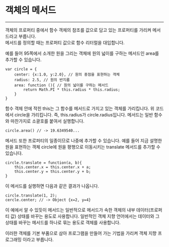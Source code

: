 # 객체의 메서드

---

객체의 프로퍼티 중에서 함수 객체의 참조를 값으로 담고 있는 프로퍼티를 가리켜 메서드라고 부릅니다.  
메서드를 정의할 때는 프로퍼티 값으로 함수 리터럴을 대입합니다.

예를 들어 95쪽에서 소개한 원을 그리는 객체에 원의 넓이를 구하는 메서드인 area를 추가할 수 있습니다.

```
var circle = {
    center: {x:1.0, y:2.0}, // 원의 중점을 표현하는 객체
    radius: 2.5, // 원의 반지름
    area: function (){ // 원의 넓이를 구하는 메서드
        return Math.PI * this.radius * this.radius;
    }
}
```

함수 객체 안에 적힌 this는 그 함수를 메서드로 가지고 있는 객체를 가리킵니다. 위 코드에서 circle을 가리킵니다. 즉, this.radius가 circle.radius입니다. 메서드는 일반 함수와 마찬가지로 소괄호를 붙여서 실행합니다.

```
circle.area() // -> 19.6349540...
```

메서드 또한 프로퍼티의 일종이므로 나중에 추가할 수 있습니다. 예를 들어 지금 설명한 원을 표현하는 객체 circle에 원을 평행으로 이동시키는 translate 메서드를 추가할 수 있습니다.

```
circle.translate = function(a, b){
    this.center.x = this.center.x + a;
    this.center.y = this.center.y + b;
}
```

이 메서드를 실행하면 다음과 같은 결과가 나옵니다.

```
circle.translate(1, 2);
cercle.center; // -> Object {x=2, y=4}
```

이 예에서 알 수 있듯이 메서드는 일반적으로 메서드가 속한 객체의 내부 데이터(프로퍼티 값) 상태를 바꾸는 용도로 사용합니다. 일반적인 객체 지향 언어에서는 데이터와 그 상태를 바꾸는 메서드를 하나로 묶는 용도로 객체를 사용합니다.

이러한 객체를 기본 부품으로 삼아 프로그램을 만들어 가는 기법을 가리켜 객체 지향 프로그래밍 이라고 부릅니다.
